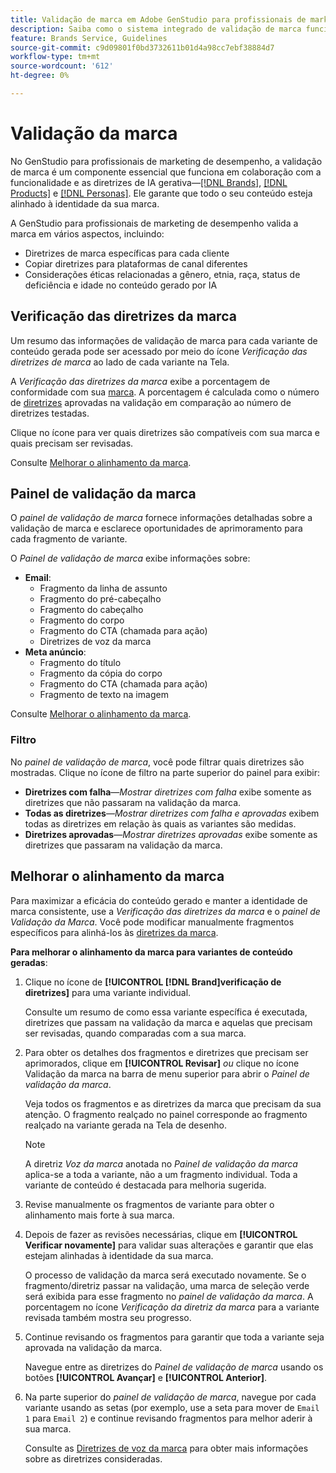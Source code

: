 ```yaml
---
title: Validação de marca em Adobe GenStudio para profissionais de marketing de desempenho
description: Saiba como o sistema integrado de validação de marca funciona no GenStudio para profissionais de marketing de desempenho.
feature: Brands Service, Guidelines
source-git-commit: c9d09801f0bd3732611b01d4a98cc7ebf38884d7
workflow-type: tm+mt
source-wordcount: '612'
ht-degree: 0%

---
```



# Validação da marca

No GenStudio para profissionais de marketing de desempenho, a validação de marca é um componente essencial que funciona em colaboração com a funcionalidade e as diretrizes de IA gerativa—[[!DNL Brands]](/help/user-guide/guidelines/brands.md), [[!DNL Products]](/help/user-guide/guidelines/products.md) e [[!DNL Personas]](/help/user-guide/guidelines/personas.md). Ele garante que todo o seu conteúdo esteja alinhado à identidade da sua marca.

A GenStudio para profissionais de marketing de desempenho valida a marca em vários aspectos, incluindo:

* Diretrizes de marca específicas para cada cliente
* Copiar diretrizes para plataformas de canal diferentes
* Considerações éticas relacionadas a gênero, etnia, raça, status de deficiência e idade no conteúdo gerado por IA

## Verificação das diretrizes da marca

Um resumo das informações de validação de marca para cada variante de conteúdo gerada pode ser acessado por meio do ícone _Verificação das diretrizes de marca_ ao lado de cada variante na Tela.

A _Verificação das diretrizes da marca_ exibe a porcentagem de conformidade com sua [marca](brands.md). A porcentagem é calculada como o número de [diretrizes](overview.md) aprovadas na validação em comparação ao número de diretrizes testadas.

Clique no ícone para ver quais diretrizes são compatíveis com sua marca e quais precisam ser revisadas.

Consulte [Melhorar o alinhamento da marca](#improve-brand-alignment).

## Painel de validação da marca

O _painel de validação de marca_ fornece informações detalhadas sobre a validação de marca e esclarece oportunidades de aprimoramento para cada fragmento de variante.

O _Painel de validação de marca_ exibe informações sobre:

* **Email**:
   * Fragmento da linha de assunto
   * Fragmento do pré-cabeçalho
   * Fragmento do cabeçalho
   * Fragmento do corpo
   * Fragmento do CTA (chamada para ação)
   * Diretrizes de voz da marca
* **Meta anúncio**:
   * Fragmento do título
   * Fragmento da cópia do corpo
   * Fragmento do CTA (chamada para ação)
   * Fragmento de texto na imagem

Consulte [Melhorar o alinhamento da marca](#improve-brand-alignment).

### Filtro

No _painel de validação de marca_, você pode filtrar quais diretrizes são mostradas. Clique no ícone de filtro na parte superior do painel para exibir:

* **Diretrizes com falha**—_Mostrar diretrizes com falha_ exibe somente as diretrizes que não passaram na validação da marca.
* **Todas as diretrizes**—_Mostrar diretrizes com falha e aprovadas_ exibem todas as diretrizes em relação às quais as variantes são medidas.
* **Diretrizes aprovadas**—_Mostrar diretrizes aprovadas_ exibe somente as diretrizes que passaram na validação da marca.

<!-- The _Brand validation panel_ has different areas of focus for each content channel:

* Email - brand voice and channel compliance
* Images - application photography restrictions and other considerations -->

## Melhorar o alinhamento da marca

Para maximizar a eficácia do conteúdo gerado e manter a identidade de marca consistente, use a _Verificação das diretrizes da marca_ e o _painel de Validação da Marca_. Você pode modificar manualmente fragmentos específicos para alinhá-los às [diretrizes da marca](brands.md).

**Para melhorar o alinhamento da marca para variantes de conteúdo geradas**:

1. Clique no ícone de **[!UICONTROL [!DNL Brand]verificação de diretrizes]** para uma variante individual.

   Consulte um resumo de como essa variante específica é executada, diretrizes que passam na validação da marca e aquelas que precisam ser revisadas, quando comparadas com a sua marca.

1. Para obter os detalhes dos fragmentos e diretrizes que precisam ser aprimorados, clique em **[!UICONTROL Revisar]** _ou_ clique no ícone Validação da marca na barra de menu superior para abrir o _Painel de validação da marca_.

   Veja todos os fragmentos e as diretrizes da marca que precisam da sua atenção. O fragmento realçado no painel corresponde ao fragmento realçado na variante gerada na Tela de desenho.

   >[!NOTE]
   >
   > A diretriz _Voz da marca_ anotada no _Painel de validação da marca_ aplica-se a toda a variante, não a um fragmento individual. Toda a variante de conteúdo é destacada para melhoria sugerida.

1. Revise manualmente os fragmentos de variante para obter o alinhamento mais forte à sua marca.

1. Depois de fazer as revisões necessárias, clique em **[!UICONTROL Verificar novamente]** para validar suas alterações e garantir que elas estejam alinhadas à identidade da sua marca.

   O processo de validação da marca será executado novamente. Se o fragmento/diretriz passar na validação, uma marca de seleção verde será exibida para esse fragmento no _painel de validação da marca_. A porcentagem no ícone _Verificação da diretriz da marca_ para a variante revisada também mostra seu progresso.

1. Continue revisando os fragmentos para garantir que toda a variante seja aprovada na validação da marca.

   Navegue entre as diretrizes do _Painel de validação de marca_ usando os botões **[!UICONTROL Avançar]** e **[!UICONTROL Anterior]**.

1. Na parte superior do _painel de validação de marca_, navegue por cada variante usando as setas (por exemplo, use a seta para mover de `Email 1` para `Email 2`) e continue revisando fragmentos para melhor aderir à sua marca.

   Consulte as [Diretrizes de voz da marca](/help/user-guide/guidelines/brands.md#brand-voice-guidelines) para obter mais informações sobre as diretrizes consideradas.

